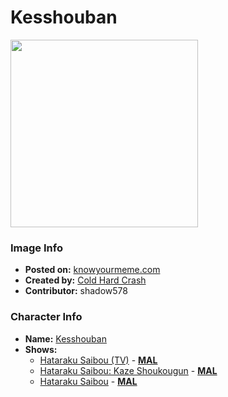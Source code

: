 # Kesshouban

<img src="https://raw.githubusercontent.com/shadow578/Project-Padoru/master/Padoru/cells-at-work-patelet.png" height="300">

### Image Info
* **Posted on:**     [knowyourmeme.com](https://knowyourmeme.com/photos/1438687-padoru)
* **Created by:**    [Cold Hard Crash](https://github.com/shadow578/Project-Padoru/blob/master/table-of-contents/creators/ColdHardCrash.md)
* **Contributor:**   shadow578

### Character Info
* **Name:**   [Kesshouban](https://myanimelist.net/character/162668)
* **Shows:**
  * [Hataraku Saibou (TV)](https://github.com/shadow578/Project-Padoru/blob/master/table-of-contents/shows/HatarakuSaibouTV.md) - [__MAL__](https://myanimelist.net/anime/37141/Hataraku_Saibou_TV)
  * [Hataraku Saibou: Kaze Shoukougun](https://github.com/shadow578/Project-Padoru/blob/master/table-of-contents/shows/HatarakuSaibouKazeShoukougun.md) - [__MAL__](https://myanimelist.net/anime/38733/Hataraku_Saibou__Kaze_Shoukougun)
  * [Hataraku Saibou](https://github.com/shadow578/Project-Padoru/blob/master/table-of-contents/shows/HatarakuSaibou.md) - [__MAL__](https://myanimelist.net/manga/91641/Hataraku_Saibou)


